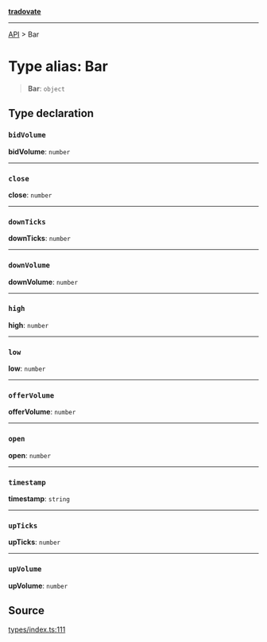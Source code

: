 [**tradovate**](../README.md)

***

[API](../API.md) > Bar

# Type alias: Bar

> **Bar**: `object`

## Type declaration

### `bidVolume`

**bidVolume**: `number`

***

### `close`

**close**: `number`

***

### `downTicks`

**downTicks**: `number`

***

### `downVolume`

**downVolume**: `number`

***

### `high`

**high**: `number`

***

### `low`

**low**: `number`

***

### `offerVolume`

**offerVolume**: `number`

***

### `open`

**open**: `number`

***

### `timestamp`

**timestamp**: `string`

***

### `upTicks`

**upTicks**: `number`

***

### `upVolume`

**upVolume**: `number`

## Source

[types/index.ts:111](https://github.com/cgilly2fast/tradovate-typescript/blob/b1caea5/src/types/index.ts#L111)
